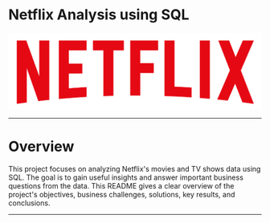 # Netflix Analysis using SQL 
![Netflix_logo](https://github.com/Rohitpatil1304/Netflix_SQL_Project/blob/main/logo.png)

______________________________________________________________________________________________________________________________________________________________________

# Overview 
This project focuses on analyzing Netflix's movies and TV shows data using SQL. 
The goal is to gain useful insights and answer important business questions from the data. 
This README gives a clear overview of the project's objectives, business challenges, solutions, key results, and conclusions.
______________________________________________________________________________________________________________________________________________________________________

